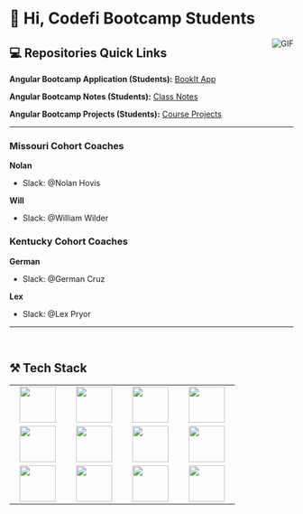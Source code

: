 # 👋 Hi, Codefi Bootcamp Students

<img align="right" alt="GIF" src="https://i.pinimg.com/originals/e4/26/70/e426702edf874b181aced1e2fa5c6cde.gif" />


## 💻 Repositories Quick Links

**Angular Bootcamp Application (Students):** [BookIt App](https://github.com/WilderDev/Angular-Bootcamp_Students-App)

**Angular Bootcamp Notes (Students):** [Class Notes](https://github.com/WilderDev/Angular-Bootcamp_Students-Notes)

**Angular Bootcamp Projects (Students):** [Course Projects](https://github.com/WilderDev/Angular-Bootcamp-Examples)

---

<!-- ## 🌍 Web Locations  -->

<!-- [<img align="left" alt="William Wilder Github Link" width="30px" src="https://cdn.jsdelivr.net/npm/simple-icons@3.13.0/icons/github.svg" />](https://www.willwilder.com)

[<img align="left" alt="William Wilder LinkedIn Link" width="30px" src="https://cdn.jsdelivr.net/npm/simple-icons@v3/icons/linkedin.svg" />](www.linkedin.com/in/william-wilder-web-dev)

[<img align="left" alt="William Wilder Email Link" width="30px" src="https://cdn.jsdelivr.net/npm/simple-icons@3.13.0/icons/minutemailer.svg" />](mailto:WilliamJohnWilder@outlook.com) -->

### Missouri Cohort Coaches

**Nolan**
- Slack: @Nolan Hovis

**Will**
- Slack: @William Wilder

### Kentucky Cohort Coaches

**German**
- Slack: @German Cruz

**Lex**
- Slack: @Lex Pryor

-----

<br>

## ⚒ Tech Stack

<table>
  <tbody>
    <tr valign="center">
      <td width="20%" align="center">
        <img height="64px" src="https://cdn.svgporn.com/logos/angular.svg">
      </td>
      <td width="20%" align="center">
        <img height="64px" src="https://cdn.svgporn.com/logos/html-5.svg">
      </td>
      <td width="20%" align="center">
        <img height="64px" src="https://cdn.svgporn.com/logos/css-3.svg">
      </td>
            <td width="20%" align="center">
        <img height="64px" src="https://cdn.svgporn.com/logos/javascript.svg">
      </td>
<!--       <td width="20%" align="center">
        <img height="64px" src="https://cdn.svgporn.com/logos/sass.svg">
      </td> -->
    </tr>
    <tr valign="center">
<!--       <td width="20%" align="center">
        <img height="64px" src="https://cdn.svgporn.com/logos/gatsby.svg">
      </td> -->
<!--       <td width="20%" align="center">
        <img height="64px" src="https://cdn.svgporn.com/logos/nextjs.svg">
      </td> -->
            <td width="20%" align="center">
        <img height="64px" src="https://cdn.svgporn.com/logos/sass.svg">
      </td>
      <td width="20%" align="center">
        <img height="64px" src="https://cdn.svgporn.com/logos/git-icon.svg">
      </td>
      <td width="20%" align="center">
        <img height="64px" src="https://cdn.svgporn.com/logos/visual-studio-code.svg">
      </td>
      <td width="20%" align="center">
        <img height="64px" src="https://cdn.svgporn.com/logos/mongodb.svg">
      </td>
    </tr>
    <tr valign="center">
<!--       <td width="20%" align="center">
        <img height="64px" src="https://cdn.svgporn.com/logos/nodejs.svg">
      </td> -->
<!--       <td width="20%" align="center">
        <img height="64px" src="https://cdn.svgporn.com/logos/graphql.svg">
      </td> -->
      <td width="20%" align="center">
        <img height="64px" src="https://cdn.svgporn.com/logos/typescript.svg">
      </td>
      <td width="20%" align="center">
        <img height="64px" src="https://cdn.svgporn.com/logos/postgresql.svg">
      </td>
       <td width="20%" align="center">
        <img height="64px" src="https://cdn.svgporn.com/logos/firebase.svg">
      </td>
       <td width="20%" align="center">
        <img height="64px" src="https://cdn.svgporn.com/logos/redux.svg">
      </td>
<!--        <td width="20%" align="center">
        <img height="64px" src="https://cdn.svgporn.com/logos/react.svg">
      </td> -->
    </tr>
  </tbody>
</table>


<!--- ### Check out My Blog Posts
https://github.com/Souravdey777/Github-Cards-External-Blogs --->


